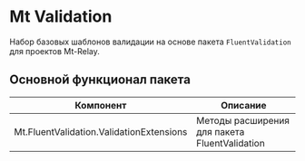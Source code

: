 # Mt Validation

Набор базовых шаблонов валидации на основе пакета `FluentValidation` для проектов Mt-Relay.

## Основной функционал пакета

| Компонент                                | Описание                                      |
|------------------------------------------|-----------------------------------------------|
| Mt.FluentValidation.ValidationExtensions | Методы расширения для пакета FluentValidation |
